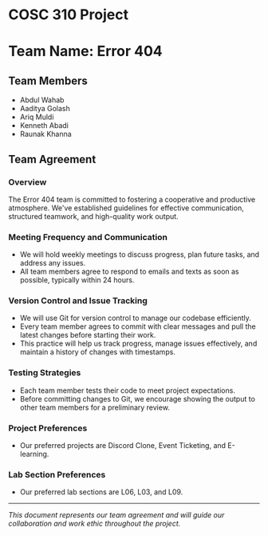 # COSC 310 Project 

# Team Name: Error 404

## Team Members
- Abdul Wahab
- Aaditya Golash
- Ariq Muldi
- Kenneth Abadi
- Raunak Khanna

## Team Agreement

### Overview
The Error 404 team is committed to fostering a cooperative and productive atmosphere. We've established guidelines for effective communication, structured teamwork, and high-quality work output.

### Meeting Frequency and Communication
- We will hold weekly meetings to discuss progress, plan future tasks, and address any issues.
- All team members agree to respond to emails and texts as soon as possible, typically within 24 hours.

### Version Control and Issue Tracking
- We will use Git for version control to manage our codebase efficiently.
- Every team member agrees to commit with clear messages and pull the latest changes before starting their work.
- This practice will help us track progress, manage issues effectively, and maintain a history of changes with timestamps.

### Testing Strategies
- Each team member tests their code to meet project expectations.
- Before committing changes to Git, we encourage showing the output to other team members for a preliminary review.

### Project Preferences
- Our preferred projects are Discord Clone, Event Ticketing, and E-learning.

### Lab Section Preferences
- Our preferred lab sections are L06, L03, and L09.

---

*This document represents our team agreement and will guide our collaboration and work ethic throughout the project.*

